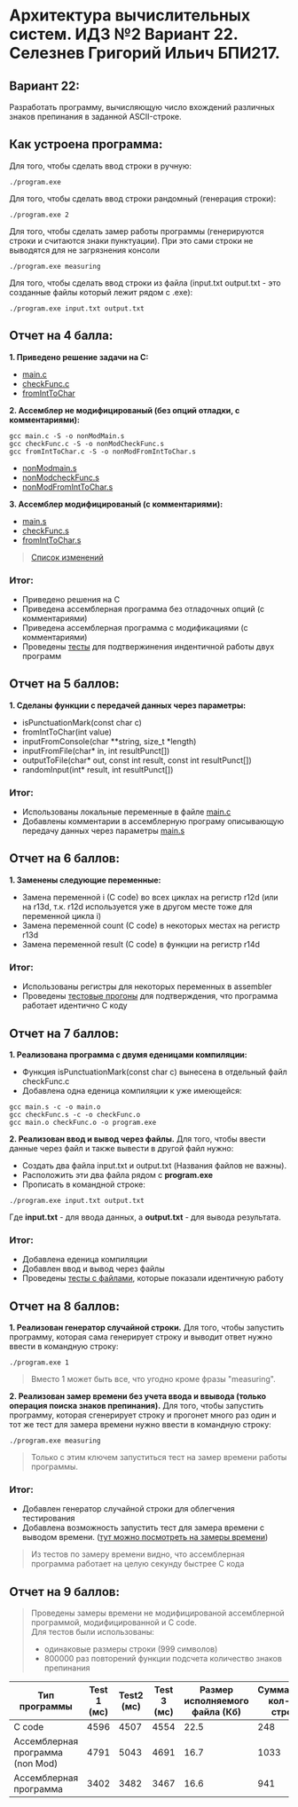 # Архитектура вычислительных систем. ИДЗ №2 Вариант 22. Селезнев Григорий Ильич БПИ217.

## Вариант 22:
Разработать программу, вычисляющую число вхождений различных знаков препинания в заданной ASCII-строке.

## Как устроена программа:
Для того, чтобы сделать ввод строки в ручную:
```
./program.exe
```
Для того, чтобы сделать ввод строки рандомный (генерация строки):
```
./program.exe 2
```
Для того, чтобы сделать замер работы программы (генерируются строки и считаются знаки пунктуации). При это сами строки не выводятся для не загрязнения консоли
```
./program.exe measuring
```
Для того, чтобы сделать ввод строки из файла (input.txt output.txt - это созданные файлы который лежит рядом с .exe):
```
./program.exe input.txt output.txt
```

## Отчет на 4 балла:

**1. Приведено решение задачи на С:**
* [main.c](https://github.com/Grisha1232/ABC_HW2/blob/7d4e43970e7ab0c9fd1adc561a86e21c517584c5/C%20code/main.c)
* [checkFunc.c](https://github.com/Grisha1232/ABC_HW2/blob/26484f97d626ee4b38a630b58063502ea6d85774/C%20code/checkFunc.c)
* [fromIntToChar](https://github.com/Grisha1232/ABC_HW2/blob/26484f97d626ee4b38a630b58063502ea6d85774/C%20code/fromIntToChar.c)

**2. Ассемблер не модифицированый (без опций отладки, с комментариями):**
```
gcc main.c -S -o nonModMain.s
gcc checkFunc.c -S -o nonModCheckFunc.s
gcc fromIntToChar.c -S -o nonModFromIntToChar.s
```
* [nonModmain.s](https://github.com/Grisha1232/ABC_HW2/blob/26484f97d626ee4b38a630b58063502ea6d85774/Assembler%20non%20mod/nonModmain.s)
* [nonModcheckFunc.s](https://github.com/Grisha1232/ABC_HW2/blob/26484f97d626ee4b38a630b58063502ea6d85774/Assembler%20non%20mod/nonModcheckFunc.s)
* [nonModFromIntToChar.s](https://github.com/Grisha1232/ABC_HW2/blob/26484f97d626ee4b38a630b58063502ea6d85774/Assembler%20non%20mod/nonModFromIntToChar.s)

**3. Ассемблер модифицированый (с комментариями):**
* [main.s](https://github.com/Grisha1232/ABC_HW2/blob/26484f97d626ee4b38a630b58063502ea6d85774/Assembler/main.s)
* [checkFunc.s](https://github.com/Grisha1232/ABC_HW2/blob/26484f97d626ee4b38a630b58063502ea6d85774/Assembler/fromIntToChar.s)
* [fromIntToChar.s](https://github.com/Grisha1232/ABC_HW2/blob/26484f97d626ee4b38a630b58063502ea6d85774/Assembler/checkFunc.s)
> [Список изменений](https://github.com/Grisha1232/ABC_HW2/blob/48b2c426b5356b4621fed315a6829a024582d122/Assembler/modification.md)


### Итог:
* Приведено решения на С
* Приведена ассемблерная программа без отладочных опций (с комментариями)
* Приведена ассемблерная программа с модификациями  (с комментариями)
* Проведены [тесты](https://github.com/Grisha1232/ABC_HW2/blob/84d526e480b62f112f14b90ca98112c2e69ffac0/C%20code/Tests/test.md) для подтвержинения индентичной работы двух программ

## Отчет на 5 баллов:

**1. Сделаны функции с передачей данных через параметры:**  
* isPunctuationMark(const char c)
* fromIntToChar(int value)
* inputFromConsole(char **string, size_t *length)
* inputFromFile(char* in, int resultPunct[])
* outputToFile(char* out, const int result, const int resultPunct[])
* randomInput(int* result, int resultPunct[])

### Итог: 
* Использованы локальные переменные в файле [main.c](https://github.com/Grisha1232/ABC_HW2/blob/7d4e43970e7ab0c9fd1adc561a86e21c517584c5/C%20code/main.c)  
* Добавлены комментарии в ассемблерную програму описывающую передачу данных через параметры [main.s](https://github.com/Grisha1232/ABC_HW2/blob/26484f97d626ee4b38a630b58063502ea6d85774/Assembler/main.s)  

## Отчет на 6 баллов:

**1. Заменены следующие переменные:**
* Замена переменной i (C code) во всех циклах на регистр r12d (или на r13d, т.к. r12d используется уже в другом месте тоже для переменной цикла i)
* Замена переменной count (C code) в некоторых местах на регистр r13d
* Замена переменной result (C code) в функции на регистр r14d

### Итог:
* Использованы регистры для некоторых переменных в assembler
* Проведены [тестовые прогоны](https://github.com/Grisha1232/ABC_HW2/blob/abb6343a33c955feffcfc2398663a29da59c0825/Assembler/Tests/test.md) для подтверждения, что программа работает идентично C коду

## Отчет на 7 баллов:

**1. Реализована программа с двумя еденицами компиляции:**
* Функция isPunctuationMark(const char c) вынесена в отдельный файл checkFunc.c
* Добавлена одна еденица компиляции к уже имеющейся:
```
gcc main.s -c -o main.o
gcc checkFunc.s -c -o checkFunc.o
gcc main.o checkFunc.o -o program.exe
```

**2. Реализован ввод и вывод через файлы.** Для того, чтобы ввести данные через файл и также вывести в другой файл нужно:
* Создать два файла input.txt и output.txt (Названия файлов не важны).
* Расположить эти два файла рядом с **program.exe**
* Прописать в командной строке:
```
./program.exe input.txt output.txt
```
Где **input.txt** - для ввода данных, а **output.txt** - для вывода результата.

### Итог: 
* Добавлена еденица компиляции
* Добавлен ввод и вывод через файлы
* Проведены [тесты с файлами](https://github.com/Grisha1232/ABC_HW2/blob/3586a7aec56af62b878b0b77b9ab3294f7275781/Assembler/Tests/testWithFilesInputOutput.md), которые показали идентичную работу

## Отчет на 8 баллов:

**1. Реализован генератор случайной строки.**
Для того, чтобы запустить программу, которая сама генерирует строку и выводит ответ нужно ввести в командную строку:
```
./program.exe 1
```
> Вместо 1 может быть все, что угодно кроме фразы "measuring".

**2. Реализован замер времени без учета ввода и ввывода (только операция поиска знаков препинания).**
Для того, чтобы запустить программу, которая сгенерирует строку и прогонет много раз один и тот же тест для замера времени нужно ввести в командную строку:
```
./program.exe measuring
```
> Только с этим ключем запуститься тест на замер времени работы программы.

### Итог:
* Добавлен генератор случайной строки для облегчения тестирования
* Добавлена возможность запустить тест для замера времени с выводом времени. ([тут можно посмотреть на замеры времени](https://github.com/Grisha1232/ABC_HW2/blob/0bbd92b4353d397dc2f944bfb44f4efd6c012706/Time%20Test/test.md))
> Из тестов по замеру времени видно, что ассемблерная программа работает на целую секунду быстрее C кода

## Отчет на 9 баллов:
> Проведены замеры времени не модифицированой ассемблерной программой, модифицированной и C code.  
> Для тестов были использованы:
> * одинаковые размеры строки (999 символов)
> * 800000 раз повторений функции подсчета количество знаков препинания


| Тип программы                    | Test 1 (мс) | Test2 (мс) | Test 3 (мс) | Размер исполняемого файла (Кб) | Суммарное кол-во строк |
|----------------------------------|-------------|------------|-------------|--------------------------------|------------------------|
| C code                           | 4596        | 4507       | 4554        | 22.5                           | 248                    |
| Ассемблерная программа (non Mod) | 4791        | 5043       | 4691        | 16.7                           | 1033                   |
| Ассемблерная программа           | 3402        | 3482       | 3467        | 16.6                           | 941                    |




